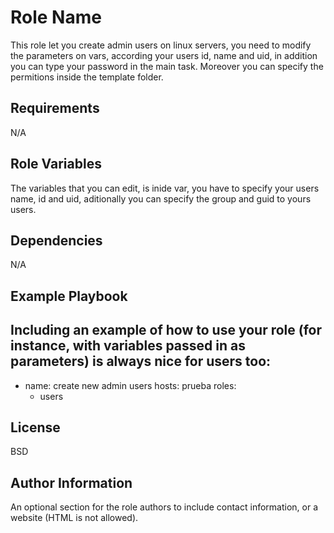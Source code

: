 Role Name
=========

This role let you create admin users on linux servers, you need to modify the parameters on vars, according your users id, name and uid, in addition you can type your password in the main task. 
Moreover you can specify the permitions inside the template folder. 

Requirements
------------

N/A

Role Variables
--------------

The variables that you can edit, is inide var, you have to specify your users name, id and uid, aditionally you can specify the group and guid to yours users.

Dependencies
------------

N/A

Example Playbook
----------------

Including an example of how to use your role (for instance, with variables passed in as parameters) is always nice for users too:
---
- name: create new admin users
  hosts: prueba
  roles:
    - users



License
-------

BSD

Author Information
------------------

An optional section for the role authors to include contact information, or a website (HTML is not allowed).
